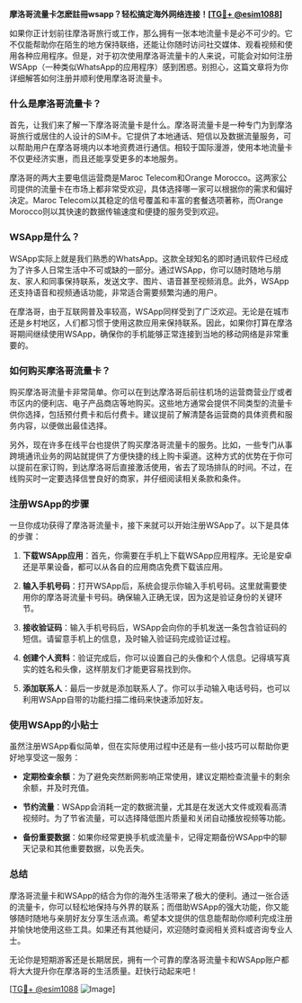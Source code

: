 **摩洛哥流量卡怎麽註冊wsapp？轻松搞定海外网络连接！[[TG💪+ @esim1088](https://t.me/s/esim1088)]**

如果你正计划前往摩洛哥旅行或工作，那么拥有一张本地流量卡是必不可少的。它不仅能帮助你在陌生的地方保持联络，还能让你随时访问社交媒体、观看视频和使用各种应用程序。但是，对于初次使用摩洛哥流量卡的人来说，可能会对如何注册WSApp（一种类似WhatsApp的应用程序）感到困惑。别担心，这篇文章将为你详细解答如何注册并顺利使用摩洛哥流量卡。

### 什么是摩洛哥流量卡？

首先，让我们来了解一下摩洛哥流量卡是什么。摩洛哥流量卡是一种专门为到摩洛哥旅行或居住的人设计的SIM卡。它提供了本地通话、短信以及数据流量服务，可以帮助用户在摩洛哥境内以本地资费进行通信。相较于国际漫游，使用本地流量卡不仅更经济实惠，而且还能享受更多的本地服务。

摩洛哥的两大主要电信运营商是Maroc Telecom和Orange Morocco。这两家公司提供的流量卡在市场上都非常受欢迎，具体选择哪一家可以根据你的需求和偏好决定。Maroc Telecom以其稳定的信号覆盖和丰富的套餐选项著称，而Orange Morocco则以其快速的数据传输速度和便捷的服务受到欢迎。

### WSApp是什么？

WSApp实际上就是我们熟悉的WhatsApp。这款全球知名的即时通讯软件已经成为了许多人日常生活中不可或缺的一部分。通过WSApp，你可以随时随地与朋友、家人和同事保持联系，发送文字、图片、语音甚至视频消息。此外，WSApp还支持语音和视频通话功能，非常适合需要频繁沟通的用户。

在摩洛哥，由于互联网普及率较高，WSApp同样受到了广泛欢迎。无论是在城市还是乡村地区，人们都习惯于使用这款应用来保持联系。因此，如果你打算在摩洛哥期间继续使用WSApp，确保你的手机能够正常连接到当地的移动网络是非常重要的。

### 如何购买摩洛哥流量卡？

购买摩洛哥流量卡非常简单。你可以在到达摩洛哥后前往机场的运营商营业厅或者市区内的便利店、电子产品商店等地购买。这些地方通常会提供不同类型的流量卡供你选择，包括预付费卡和后付费卡。建议提前了解清楚各运营商的具体资费和服务内容，以便做出最佳选择。

另外，现在许多在线平台也提供了购买摩洛哥流量卡的服务。比如，一些专门从事跨境通讯业务的网站就提供了方便快捷的线上购卡渠道。这种方式的优势在于你可以提前在家订购，到达摩洛哥后直接激活使用，省去了现场排队的时间。不过，在线购买时一定要选择信誉良好的商家，并仔细阅读相关条款和条件。

### 注册WSApp的步骤

一旦你成功获得了摩洛哥流量卡，接下来就可以开始注册WSApp了。以下是具体的步骤：

1. **下载WSApp应用**：首先，你需要在手机上下载WSApp应用程序。无论是安卓还是苹果设备，都可以从各自的应用商店免费下载该应用。

2. **输入手机号码**：打开WSApp后，系统会提示你输入手机号码。这里就需要使用你的摩洛哥流量卡号码。确保输入正确无误，因为这是验证身份的关键环节。

3. **接收验证码**：输入手机号码后，WSApp会向你的手机发送一条包含验证码的短信。请留意手机上的信息，及时输入验证码完成验证过程。

4. **创建个人资料**：验证完成后，你可以设置自己的头像和个人信息。记得填写真实的姓名和头像，这样朋友们才能更容易找到你。

5. **添加联系人**：最后一步就是添加联系人了。你可以手动输入电话号码，也可以利用WSApp自带的功能扫描二维码来快速添加好友。

### 使用WSApp的小贴士

虽然注册WSApp看似简单，但在实际使用过程中还是有一些小技巧可以帮助你更好地享受这一服务：

- **定期检查余额**：为了避免突然断网影响正常使用，建议定期检查流量卡的剩余余额，并及时充值。
  
- **节约流量**：WSApp会消耗一定的数据流量，尤其是在发送大文件或观看高清视频时。为了节省流量，可以选择降低图片质量和关闭自动播放视频等功能。

- **备份重要数据**：如果你经常更换手机或流量卡，记得定期备份WSApp中的聊天记录和其他重要数据，以免丢失。

### 总结

摩洛哥流量卡和WSApp的结合为你的海外生活带来了极大的便利。通过一张合适的流量卡，你可以轻松地保持与外界的联系；而借助WSApp的强大功能，你又能够随时随地与亲朋好友分享生活点滴。希望本文提供的信息能帮助你顺利完成注册并愉快地使用这些工具。如果还有其他疑问，欢迎随时查阅相关资料或咨询专业人士。

无论你是短期游客还是长期居民，拥有一个可靠的摩洛哥流量卡和WSApp账户都将大大提升你在摩洛哥的生活质量。赶快行动起来吧！

[[TG💪+ @esim1088](https://t.me/s/esim1088) ![Image](https://i.postimg.cc/4NQfJmqS/Snipaste-2025-05-13-00-14-12.png)]